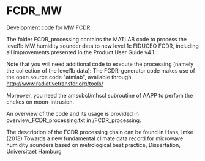 # FCDR_MW
Development code for MW FCDR

The folder FCDR_processing contains the MATLAB code to process the level1b MW humidity sounder data to new level 1c FIDUCEO FCDR, including all improvements presented in the Product User Guide v4.1.

Note that you will need additional code to execute the processing (namely the collection of the level1b data):
The FCDR-generator code makes use of the open source code "atmlab", available through http://www.radiativetransfer.org/tools/

Moreover, you need the amsubcl/mhscl subroutine of AAPP to perfom the chekcs on moon-intrusion.

An overview of the code and its usage is provided in overview_FCDR_processing.txt in /FCDR_processing.

The description of the FCDR processing chain can be found in 
Hans, Imke (2018) Towards a new fundamental climate data record for microwave humidity sounders based on metrological best practice, Dissertation, Universitaet Hamburg 
